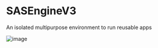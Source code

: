 # SASEngineV3
An isolated multipurpose environment to run reusable apps

![image](https://user-images.githubusercontent.com/53903470/147478256-88c3f729-20b4-4619-b12a-9d72cb6eca9a.png)
